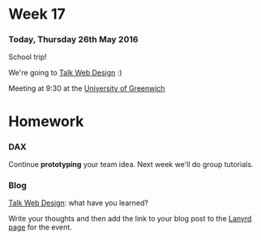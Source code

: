 # Week 17 

### Today, Thursday 26th May 2016

School trip!

We're going to [Talk Web Design](http://talkwebdesign.co.uk/) :)

Meeting at 9:30 at the [University of Greenwich](http://talkwebdesign.co.uk/twd/time-place/)
 

# Homework

### DAX

Continue **prototyping** your team idea. Next week we'll do group tutorials. 

### Blog

[Talk Web Design](http://talkwebdesign.co.uk/): what have you learned?

Write your thoughts and then add the link to your blog post to the [Lanyrd page](http://lanyrd.com/2016/talkwd/) for the event.